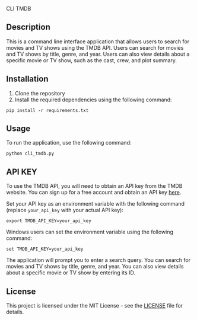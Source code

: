 CLI TMDB

## Description
This is a command line interface application that allows users to search for movies and TV shows using the TMDB API. Users can search for movies and TV shows by title, genre, and year. Users can also view details about a specific movie or TV show, such as the cast, crew, and plot summary.

## Installation

1. Clone the repository
2. Install the required dependencies using the following command:
```
pip install -r requirements.txt
```

## Usage

To run the application, use the following command:
```
python cli_tmdb.py
```

## API KEY

To use the TMDB API, you will need to obtain an API key from the TMDB website. You can sign up for a free account and obtain an API key [here](https://www.themoviedb.org/documentation/api).

Set your API key as an environment variable with the following command (replace `your_api_key` with your actual API key):
```
export TMDB_API_KEY=your_api_key
```
Windows users can set the environment variable using the following command:
```
set TMDB_API_KEY=your_api_key
```
The application will prompt you to enter a search query. You can search for movies and TV shows by title, genre, and year. You can also view details about a specific movie or TV show by entering its ID.

## License

This project is licensed under the MIT License - see the [LICENSE](LICENSE) file for details.
